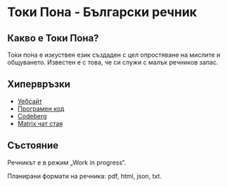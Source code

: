 # Токи Пона - Български речник

## Какво е Токи Пона?

То̀ки по̀на е изкуствен език създаден с цел опростяване на мислите и общуването.
Известен е с това, че си служи с малък речников запас.

## Хипервръзки

* [Уебсайт](https://salif.github.io/tok_bul_dictionary/)
* [Програмен код](https://github.com/salif/tok_bul_dictionary)
* [Codeberg](https://codeberg.org/salif/tok_bul_dictionary)
* [Matrix чат стая](https://matrix.to/#/#tok-bul-dictionary:mozilla.org)

## Състояние

Речникът е в режим „Work in progress“.

Планирани формати на речника: pdf, html, json, txt.

